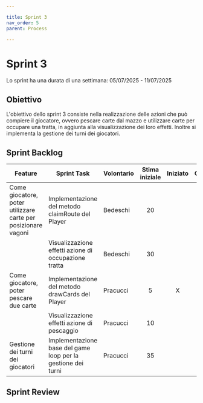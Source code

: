```yaml
---

title: Sprint 3
nav_order: 5
parent: Process

---
```


# Sprint 3

Lo sprint ha una durata di una settimana: 05/07/2025 - 11/07/2025

## Obiettivo

L'obiettivo dello sprint 3 consiste nella realizzazione delle azioni che può compiere il giocatore, ovvero pescare carte
dal mazzo e utilizzare carte per occupare una tratta, in aggiunta alla visualizzazione dei loro effetti. Inoltre si
implementa la gestione dei turni dei giocatori.

## Sprint Backlog

| Feature                                                       | Sprint Task                                                  | Volontario | Stima iniziale | Iniziato | Completato |
|---------------------------------------------------------------|--------------------------------------------------------------|------------|:--------------:|:--------:|:----------:|
| Come giocatore, poter utilizzare carte per posizionare vagoni | Implementazione del metodo claimRoute del Player             | Bedeschi   |       20       |          |            |
|                                                               | Visualizzazione effetti azione di occupazione tratta         | Bedeschi   |       30       |          |            |
| Come giocatore, poter pescare due carte                       | Implementazione del metodo drawCards del Player              | Pracucci   |       5        |    X     |            |
|                                                               | Visualizzazione effetti azione di pescaggio                  | Pracucci   |       10       |          |            |
| Gestione dei turni dei giocatori                              | Implementazione base del game loop per la gestione dei turni | Pracucci   |       35       |          |            |

## Sprint Review